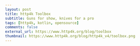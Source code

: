 ```yaml
---
layout: post
title: http4k Toolbox
subtitle: Guns for show, knives for a pro
tags: [http4k, kotlin, opensource]
comments: false
external_url: https://www.http4k.org/blog/toolbox
thumbnail: https://www.http4k.org/blog/http4k_v4/toolbox.png
---
```

